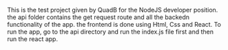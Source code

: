 This is the test project given by QuadB for the NodeJS developer position. the api folder contains the get request route and all the backedn functionality of the app. the frontend is done using Html, Css and React. To run the app, go to the api directory and run the index.js file first and then run the react app.
